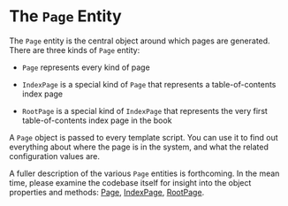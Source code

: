 # The `Page` Entity

The `Page` entity is the central object around which pages are generated. There are three kinds of `Page` entity:

- `Page` represents every kind of page

- `IndexPage` is a special kind of `Page` that represents a table-of-contents index page

- `RootPage` is a special kind of `IndexPage` that represents the very first table-of-contents index page in the book

A `Page` object is passed to every template script. You can use it to find out everything about where the page is in the system, and what the related configuration values are.

A fuller description of the various `Page` entities is forthcoming. In the mean time, please examine the codebase itself for insight into the object properties and methods: [Page](https://github.com/bookdown/Bookdown.Bookdown/blob/develop/src/Content/Page.php), [IndexPage](https://github.com/bookdown/Bookdown.Bookdown/blob/develop/src/Content/IndexPage.php), [RootPage](https://github.com/bookdown/Bookdown.Bookdown/blob/develop/src/Content/RootPage.php).
